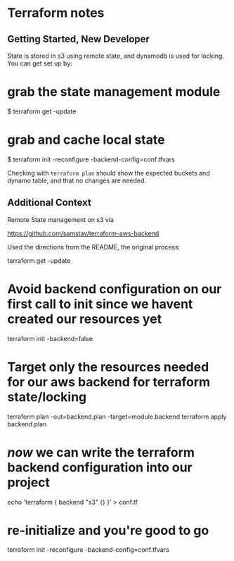 # Terraform notes

## Getting Started, New Developer

State is stored in s3 using remote state, and dynamodb is used for locking.
You can get set up by:

  # grab the state management module
  $ terraform get -update
  # grab and cache local state
  $ terraform init -reconfigure -backend-config=conf.tfvars

Checking with `terraform plan` should show the expected buckets and dynamo table, and that no changes are needed.


## Additional Context

Remote State management on s3 via

https://github.com/samstav/terraform-aws-backend

Used the directions from the README, the original process:

  terraform get -update
  # Avoid backend configuration on our first call to init since we havent created our resources yet
  terraform init -backend=false
  # Target only the resources needed for our aws backend for terraform state/locking
  terraform plan -out=backend.plan -target=module.backend
  terraform apply backend.plan
  # *now* we can write the terraform backend configuration into our project
  echo 'terraform { backend "s3" {} }' > conf.tf
  # re-initialize and you're good to go
  terraform init -reconfigure -backend-config=conf.tfvars

